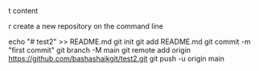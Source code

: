 t content

r create a new repository on the command line

echo "# test2" >> README.md
git init
git add README.md
git commit -m "first commit"
git branch -M main
git remote add origin https://github.com/bashashaikgit/test2.git
git push -u origin main


